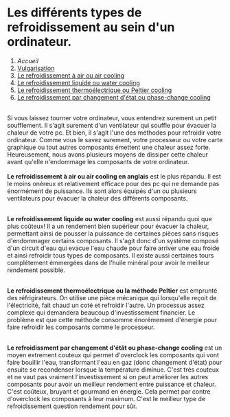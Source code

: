 <h1> Les différents types de refroidissement au sein d'un ordinateur.</h1>

1. *Accueil*
1. [Vulgarisation](vulgarisation.md)
1. [Le refroidissement à air ou air cooling](aircooling.md)
1. [Le refroidissement liquide ou water cooling](watercooling.md)
1. [Le refroidissement thermoélectrique ou Peltier cooling](peltiercooling.md)
1. [Le refroidissement par changement d'état ou phase-change cooling](phasechangecooling.md)


<br> Si vous laissez tourner votre ordinateur, vous entendrez surement un petit soufflement. Il s'agit surement d'un ventilateur qui souffle pour évacuer la chaleur de votre pc. Et bien, il s'agit l'une des méthodes pour refroidir votre ordinateur. Comme vous le savez surement, votre processeur ou votre carte graphique ou tout autres composants émettent une chaleur assez forte. Heureusement, nous avons plusieurs moyens de dissiper cette chaleur avant qu'elle n'endommage les composants de votre ordinateur. </br>
<br> **Le refroidissement à air ou air cooling en anglais** est le plus répandu. Il est le moins onéreux et relativement efficace pour des pc qui ne demande pas énormément de puissance. Ils sont alors équipés d'un ou plusieurs ventilateurs pour évacuer la chaleur des différents composants.</br>

<br> **Le refroidissement liquide ou water cooling** est aussi répandu quoi que plus coûteux! Il a un rendement bien supérieur pour évacuer la chaleur, permettant ainsi de pousser la puissance de certaines pièces sans risques d'endommager certains composants. Il s'agit donc d'un système composé d'un circuit d'eau qui evacue l'eau chaude pour faire arriver une eau froide et ainsi refroidir tous types de composants. Il existe aussi certaines tours complétement émmergées dans de l'huile minéral pour avoir le meilleur rendement possible.</br>

<br> **Le refroidissement thermoélectrique ou la méthode Peltier** est emprunté des réfrigirateurs. On utilise une pièce mécanique qui lorsqu'elle reçoit de l'électricité, fait chaud un coté et refroidir l'autre. Un processus assez complexe qui demandera beaucoup d'investissement financier. Le problème est que cette méthode consomme énorémement d'énergie pour faire refroidir les composants comme le processeur.</br>

<br> **Le refroidissment par changement d'étât ou phase-change cooling** est un moyen extrement couteux qui permet d'overclock les composants qui vont faire bouillir l'eau, transformant l'eau en gaz (donc changement d'état) pour ensuite se recondenser lorsque la température diminue. C'est très couteux et ne vaut pas vraiment l'investissement si on peut améliorer les autres composants pour avoir un meilleur rendement entre puissance et chaleur. C'est coûteux, bruyant et gourmand en énergie. Cela permet par contre d'overclock les composants à leur maximum. C'est le meilleur type de refroidissement question rendement pour sûr. </br>


